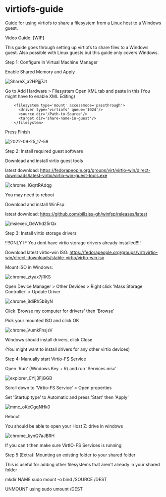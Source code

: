 # virtiofs-guide
Guide for using virtiofs to share a filesystem from a Linux host to a Windows guest.

Video Guide: [WIP]

This guide goes through setting up virtiofs to share files to a Windows guest. Also possible with Linux guests but this guide only covers Windows.

Step 1: Configure in Virtual Machine Manager

Enable Shared Memory and Apply

![ShareX_a2HPjjj7Jt](https://user-images.githubusercontent.com/76752846/192163739-b2e59ff2-03d0-4346-8d01-9d5180ce957f.png)

Go to Add Hardware > Filesystem
Open XML tab and paste in this (You might have to enable XML Editing)

        <filesystem type='mount' accessmode='passthrough'>
          <driver type='virtiofs' queue='1024'/>
          <source dir='/Path-to-Source'/>
          <target dir='share-name-in-guest'/>
        </filesystem>
      
Press Finish 

![2022-09-25_17-59](https://user-images.githubusercontent.com/76752846/192167448-6b037e37-4739-4c3f-a6d6-0c39c637c4a7.png)

Step 2: Install required guest software

Download and install virtio guest tools

latest download: https://fedorapeople.org/groups/virt/virtio-win/direct-downloads/latest-virtio/virtio-win-guest-tools.exe

![chrome_lGqrtRAdqg](https://user-images.githubusercontent.com/76752846/192167723-cd52cbd5-4c1b-485c-b020-aebc86a77079.png)

You may need to reboot

Download and install WinFsp

latest download: https://github.com/billziss-gh/winfsp/releases/latest

![msiexec_OeWhd25rQx](https://user-images.githubusercontent.com/76752846/192167786-b55f3760-0dc5-481d-9d2d-1ef8676474c2.png)

Step 3: Install virtio storage drivers

!!!!ONLY IF You dont have virtio storage drivers already installed!!!!

Download latest virtio-win ISO: https://fedorapeople.org/groups/virt/virtio-win/direct-downloads/stable-virtio/virtio-win.iso

Mount ISO in Windows:

![chrome_ztyax7jRKS](https://user-images.githubusercontent.com/76752846/192167916-148cb231-2c81-4982-a925-c6738957210f.png)

Open Device Manager > Other Devices > Right click 'Mass Storage Controller' > Update Driver

![chrome_8diRh5b8yN](https://user-images.githubusercontent.com/76752846/192167960-56dd218c-8642-4ea2-afba-3aa00cbee4e5.png)

Click 'Browse my computer for drivers' then 'Browse'

Pick your mounted ISO and click OK

![chrome_VumkFnsjsV](https://user-images.githubusercontent.com/76752846/192167991-209d84ba-d107-4f34-992c-f37a358d4a75.png)

Windows should install drivers, click Close

(You might want to install drivers for any other virtio devices)

Step 4: Manually start Virtio-FS Service

Open 'Run' (Windows Key + R) and run 'Services.msc'

![explorer_0Ylj3FjGGB](https://user-images.githubusercontent.com/76752846/192168057-506b0ff2-468d-4091-a7df-3aee4a43a93f.png)

Scroll down to 'Virtio-FS Service' > Open properties

Set 'Startup type' to Automatic and press 'Start' then 'Apply'

![mmc_oKeCgqNHk0](https://user-images.githubusercontent.com/76752846/192168109-bcd79734-e84e-4d27-b2dc-a37deef37fb8.png)

Reboot

You should be able to open your Host Z: drive in windows

![chrome_kynQ7aJBRH](https://user-images.githubusercontent.com/76752846/192168134-a82191f8-1dde-4914-acbc-39fb1af940e1.png)

If you can't then make sure VirtIO-FS Services is running

Step 5 (Extra): Mounting an existing folder to your shared folder

This is useful for adding other filesystems that aren't already in your shared folder

mkdir NAME
sudo mount -o bind /SOURCE /DEST

UNMOUNT using
sudo umount /DEST
